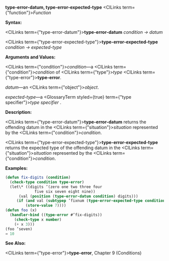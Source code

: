 **type-error-datum, type-error-expected-type** <ClLinks  term={"function"}><i>Function</i></ClLinks> 



**Syntax:** 



<ClLinks  term={"type-error-datum"}><b>type-error-datum</b></ClLinks> *condition → datum* 



<ClLinks  term={"type-error-expected-type"}><b>type-error-expected-type</b></ClLinks> *condition → expected-type* 



**Arguments and Values:** 



<ClLinks  term={"condition"}><i>condition</i></ClLinks>—a <ClLinks  term={"condition"}><i>condition</i></ClLinks> of <ClLinks  term={"type"}><i>type</i></ClLinks> <ClLinks  term={"type-error"}><b>type-error</b></ClLinks>. 



*datum*—an <ClLinks  term={"object"}><i>object</i></ClLinks>. 



*expected-type*—a <GlossaryTerm styled={true} term={"type specifier"}><i>type specifier</i></GlossaryTerm> . 



**Description:** 



<ClLinks  term={"type-error-datum"}><b>type-error-datum</b></ClLinks> returns the offending datum in the <ClLinks  term={"situation"}><i>situation</i></ClLinks> represented by the <ClLinks  term={"condition"}><i>condition</i></ClLinks>. 



<ClLinks  term={"type-error-expected-type"}><b>type-error-expected-type</b></ClLinks> returns the expected type of the offending datum in the <ClLinks  term={"situation"}><i>situation</i></ClLinks> represented by the <ClLinks  term={"condition"}><i>condition</i></ClLinks>. 



**Examples:**
```lisp
(defun fix-digits (condition) 
  (check-type condition type-error) 
  (let\* ((digits ’(zero one two three four 
			 five six seven eight nine))  
	  (val (position (type-error-datum condition) digits))) 
	 (if (and val (subtypep ’fixnum (type-error-expected-type condition))) 
	     (store-value 7)))) 
(defun foo (x) 
  (handler-bind ((type-error #’fix-digits)) 
    (check-type x number) 
    (+ x 3))) 
(foo ’seven) 
→ 10 
```
**See Also:** 



<ClLinks  term={"type-error"}><b>type-error</b></ClLinks>, Chapter 9 (Conditions) 



